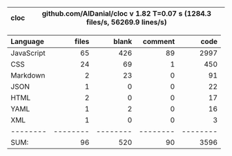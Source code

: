 
cloc|github.com/AlDanial/cloc v 1.82  T=0.07 s (1284.3 files/s, 56269.9 lines/s)
--- | ---

Language|files|blank|comment|code
:-------|-------:|-------:|-------:|-------:
JavaScript|65|426|89|2997
CSS|24|69|1|450
Markdown|2|23|0|91
JSON|1|0|0|22
HTML|2|0|0|17
YAML|1|2|0|16
XML|1|0|0|3
--------|--------|--------|--------|--------
SUM:|96|520|90|3596
